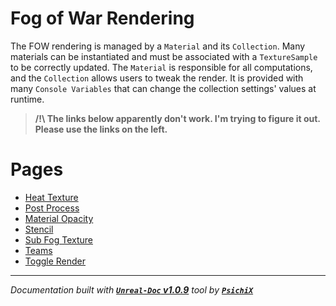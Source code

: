 # Fog of War Rendering

The FOW rendering is managed by a `Material` and its `Collection`. Many materials can be instantiated and must be associated with a
`TextureSample` to be correctly updated. The `Material` is responsible for all computations, and the `Collection` allows users to
tweak the render. It is provided with many `Console Variables` that can change the collection settings' values at runtime.

> **/!\ The links below apparently don't work. I'm trying to figure it out. Please use the links on the left. <br />**


# Pages

- [Heat Texture](/book/Tutorials/Rendering/HeatTexture.md)
- [Post Process](/book/Tutorials/Rendering/Material.md)
- [Material Opacity](/book/Tutorials/Rendering/MaterialOpacity.md)
- [Stencil](/book/Tutorials/Rendering/Stencil.md)
- [Sub Fog Texture](/book/Tutorials/Rendering/SubFogTexture.md)
- [Teams](/book/Tutorials/Rendering/Teams.md)
- [Toggle Render](/book/Tutorials/Rendering/ToggleRender.md)

---
_Documentation built with [**`Unreal-Doc` v1.0.9**](https://github.com/PsichiX/unreal-doc) tool by [**`PsichiX`**](https://github.com/PsichiX)_